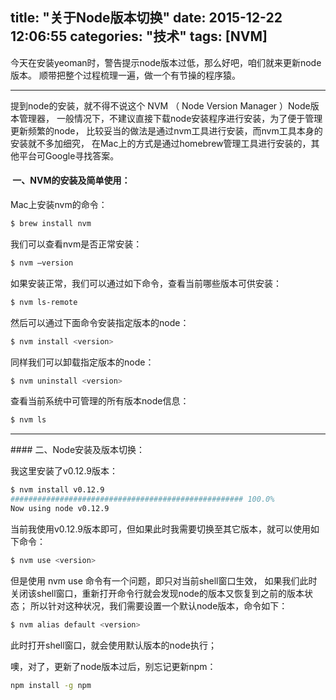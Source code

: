 title: "关于Node版本切换"
date: 2015-12-22 12:06:55
categories: "技术"
tags: [NVM] 
---

今天在安装yeoman时，警告提示node版本过低，那么好吧，咱们就来更新node版本。
顺带把整个过程梳理一遍，做一个有节操的程序猿。

<!--more-->

---

提到node的安装，就不得不说这个 NVM （ Node Version Manager ）Node版本管理器，
一般情况下，不建议直接下载node安装程序进行安装，为了便于管理更新频繁的node，
比较妥当的做法是通过nvm工具进行安装，而nvm工具本身的安装就不多加细究，
在Mac上的方式是通过homebrew管理工具进行安装的，其他平台可Google寻找答案。

####  一、NVM的安装及简单使用：
Mac上安装nvm的命令：
``` bash
$ brew install nvm
```

我们可以查看nvm是否正常安装：
``` bash
$ nvm —version
```

如果安装正常，我们可以通过如下命令，查看当前哪些版本可供安装：
``` bash
$ nvm ls-remote
```

然后可以通过下面命令安装指定版本的node：
``` bash
$ nvm install <version>
```

同样我们可以卸载指定版本的node：
``` bash
$ nvm uninstall <version>
```
查看当前系统中可管理的所有版本node信息：
``` bash
$ nvm ls
```

---

#### 二、Node安装及版本切换：

我这里安装了v0.12.9版本：
``` bash
$ nvm install v0.12.9
#################################################### 100.0%
Now using node v0.12.9
```

当前我使用v0.12.9版本即可，但如果此时我需要切换至其它版本，就可以使用如下命令：
``` bash
$ nvm use <version>
```

但是使用 nvm use 命令有一个问题，即只对当前shell窗口生效，
如果我们此时关闭该shell窗口，重新打开命令行就会发现node的版本又恢复到之前的版本状态；
所以针对这种状况，我们需要设置一个默认node版本，命令如下：
``` bash
$ nvm alias default <version>
```
此时打开shell窗口，就会使用默认版本的node执行；

噢，对了，更新了node版本过后，别忘记更新npm：
``` bash
npm install -g npm
```



